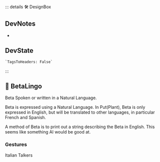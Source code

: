 ::: details 🛠 <dev>DesignBox</dev>

## DevNotes

-

## DevState

```py
`TagsToHeaders: False`
```

:::

## 🔷 <beta>BetaLingo</beta>

Beta Spoken or written in a Natural Language.

Beta is expressed using a Natural Language. In Put(Plant), Beta is only expressed in English, but will be translated to other languages, in particular French and Spanish.

A method of Beta is to print out a string describing the Beta in English. This seems like something AI would be good at.

### Gestures

Italian Talkers
